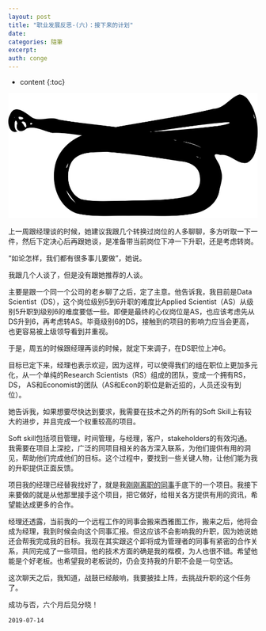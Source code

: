 ```yaml
---
layout: post
title: "职业发展反思-(六)：接下来的计划"
date:
categories: 隨筆
excerpt:
auth: conge
---
```

* content
{:toc}

![吹响号角](/assets/images/隨筆/118382-485e792742a8121f.png)

上一周跟经理谈的时候，她建议我跟几个转换过岗位的人多聊聊，多方听取一下一件，然后下定决心后再跟她谈，是准备带当前岗位下冲一下升职，还是考虑转岗。

“如论怎样，我们都有很多事儿要做”，她说。

我跟几个人谈了，但是没有跟她推荐的人谈。

主要是跟一个同一个公司的老乡聊了之后，定了主意。他告诉我，我目前是Data Scientist（DS），这个岗位级别5到6升职的难度比Applied Scientist（AS）从级别5升职到级别6的难度要低一些。即便是最终的心仪岗位是AS，也应该考虑先从DS升到6，再考虑转AS。毕竟级别6的DS，接触到的项目的影响力应当会更高，也更容易被上级领导看到并重视。

于是，周五的时候跟经理再谈的时候，就定下来调子，在DS职位上冲6。

目标已定下来，经理也表示欢迎，因为这样，可以使得我们的组在职位上更加多元化，从一个单纯的Research Scientists（RS）组成的团队，变成一个拥有RS，DS， AS和Economist的团队（AS和Econ的职位是新近招的，人员还没有到位）。

她告诉我，如果想要尽快达到要求，我需要在技术之外的所有的Soft Skill上有较大的进步，并且完成一个权重较高的项目。

Soft skill包括项目管理，时间管理，与经理，客户，stakeholders的有效沟通。我需要在项目上深挖，广泛的同项目相关的各方深入联系，为他们提供有用的洞见，帮助他们完成他们的目标。这个过程中，要找到一些关键人物，让他们能为我的升职提供正面反馈。

项目我的经理已经替我找好了，就是我[刚刚离职的同事](https://www.jianshu.com/p/5dbd48128189)手底下的一个项目。我接下来要做的就是从他那里接手这个项目，把它做好，给相关各方提供有用的资讯，希望能达成更多的合作。

经理还透露，当前我的一个远程工作的同事会搬来西雅图工作，搬来之后，他将会成为经理，我到时候会向这个同事汇报。但这应该不会影响我的升职，因为她说她还会帮我完成我的目标。我现在其实跟这个即将成为管理者的同事有紧密的合作关系，共同完成了一些项目。他的技术方面的确是我的楷模，为人也很不错。希望他能是个好老板。也希望我的老板说的，仍会支持我的升职不会是一句空话。

这次聊天之后，我知道，战鼓已经敲响，我要披挂上阵，去挑战升职的这个任务了。

成功与否，六个月后见分晓！

```
2019-07-14
```
